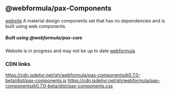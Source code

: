 ## @webformula/pax-Components
[website](http://components.webformula.io/)
A material design components set that has no dependencies and is built using web components.


##### Built using @webformula/pax-core
Website is in progress and may not be up to date
[webformula](http://webformula.io/)

### CDN links
https://cdn.jsdelivr.net/gh/webformula/pax-components@0.7.0-beta/dist/pax-components.js
https://cdn.jsdelivr.net/gh/webformula/pax-components@0.7.0-beta/dist/pax-components.css
